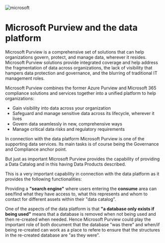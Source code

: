 ![microsoft](../images/microsoft.png)

# Microsoft Purview and the data platform

Microsoft Purview is a comprehensive set of solutions that can help organizations govern, protect, and manage data, wherever it resides. Microsoft Purview solutions provide integrated coverage and help address the fragmentation of data across organizations, the lack of visibility that hampers data protection and governance, and the blurring of traditional IT management roles.

Microsoft Purview combines the former Azure Purview and Microsoft 365 compliance solutions and services together into a unified platform to help organizations:

- Gain visibility into data across your organization
- Safeguard and manage sensitive data across its lifecycle, wherever it lives
- Govern data seamlessly in new, comprehensive ways
- Manage critical data risks and regulatory requirements

In connection with the data platform Microsoft Purview is one of the supporting data services. Its main tasks is of course being the Governance and Compliance anchor point.

But just as important Microsoft Purview provides the capability of providing a Data Catalog and in this having Data Products described.

This is a very important capability in connection with the data platform as it provides the following functionalities:

Providing a **"search engine"** where users entering the **consume** area can see/find what they have access to, what this represents and whom to contact for different assets within their "data catalog".

One of the aspects of the data platform is that **"a database only exists if being used"** means that a database is removed when not being used and then re-created when needed. Hence Microsoft Purview could play the important role of both document that the database "was there" and when/if being re-created can work as a place to refere to ensure that the structures in the re-created database are "as they were".
